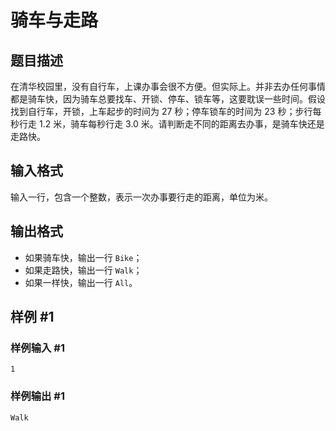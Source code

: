 # 骑车与走路

## 题目描述

在清华校园里，没有自行车，上课办事会很不方便。但实际上。并非去办任何事情都是骑车快，因为骑车总要找车、开锁、停车、锁车等，这要耽误一些时间。假设找到自行车，开锁，上车起步的时间为 $27$ 秒；停车锁车的时间为 $23$ 秒；步行每秒行走 $1.2$ 米，骑车每秒行走 $3.0$ 米。请判断走不同的距离去办事，是骑车快还是走路快。

## 输入格式

输入一行，包含一个整数，表示一次办事要行走的距离，单位为米。

## 输出格式

- 如果骑车快，输出一行 `Bike`；
- 如果走路快，输出一行 `Walk`；
- 如果一样快，输出一行 `All`。

## 样例 #1

### 样例输入 #1

```
1
```

### 样例输出 #1

```
Walk
```

